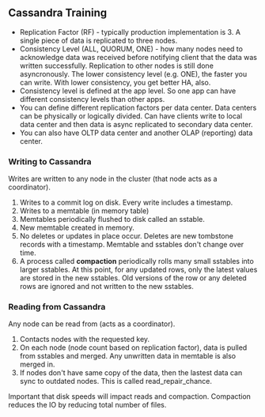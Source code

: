 ## Cassandra Training

* Replication Factor (RF) - typically production implementation is 3.  A single piece of data is replicated to three nodes.
* Consistency Level (ALL, QUORUM, ONE) - how many nodes need to acknowledge data was received before notifying client that the data was written successfully.  Replication to other nodes is still done asyncronously.  The lower consistency level (e.g. ONE), the faster you can write.  With lower consistency, you get better HA, also.
* Consistency level is defined at the app level.  So one app can have different consistency levels than other apps.
* You can define different replication factors per data center.  Data centers can be physically or logically divided.  Can have clients write to local data center and then data is async replicated to secondary data center.
* You can also have OLTP data center and another OLAP (reporting) data center.

### Writing to Cassandra

Writes are written to any node in the cluster (that node acts as a coordinator).

1. Writes to a commit log on disk.  Every write includes a timestamp.
1. Writes to a memtable (in memory table)
1. Memtables periodically flushed to disk called an sstable.
1. New memtable created in memory.
1. No deletes or updates in place occur.  Deletes are new tombstone records with a timestamp.  Memtable and sstables don't change over time.
1. A process called **compaction** periodically rolls many small sstables into larger sstables.  At this point, for any updated rows, only the latest values are stored in the new sstables.  Old versions of the row or any deleted rows are ignored and not written to the new sstables.
  
### Reading from Cassandra

Any node can be read from (acts as a coordinator).

1. Contacts nodes with the requested key.
1. On each node (node count based on replication factor), data is pulled from sstables and merged.  Any unwritten data in memtable is also merged in.
1. If nodes don't have same copy of the data, then the lastest data can sync to outdated nodes.  This is called read_repair_chance. 

Important that disk speeds will impact reads and compaction.  Compaction reduces the IO by reducing total number of files.

